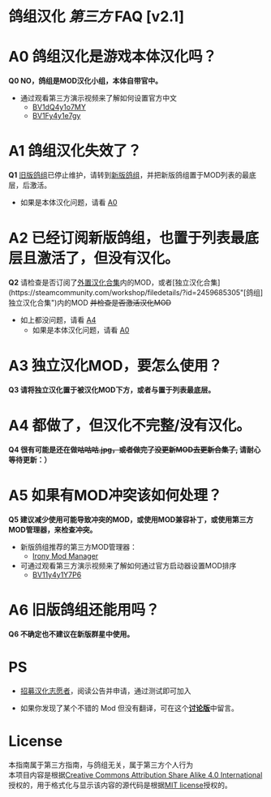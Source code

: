 # 鸽组汉化 *第三方* FAQ [v2.1]

# A0 鸽组汉化是游戏本体汉化吗？
**Q0 NO，鸽组是MOD汉化小组，本体自带官中。**  
- 通过观看第三方演示视频来了解如何设置官方中文
  - [BV1dQ4y1o7MY](https://www.bilibili.com/video/BV1dQ4y1o7MY "部分萌新的正版群星无法设置中文怎么办")  
  - [BV1Fy4y1e7gy](https://www.bilibili.com/video/BV1Fy4y1e7gy "Stellaris 群星中文咋改")

# A1 鸽组汉化失效了？  
**Q1** [旧版鸽组](https://steamcommunity.com/sharedfiles/filedetails/?id=1324813584 "旧版鸽组Steam工坊发布页")已停止维护，请转到[新版鸽组](https://steamcommunity.com/sharedfiles/filedetails/?id=2131014154 "新版鸽组Steam工坊发布页")，并把新版鸽组置于MOD列表的最底层，后激活。  
- 如果是本体汉化问题，请看 [A0](#A0) 

# A2 已经订阅新版鸽组，也置于列表最底层且激活了，但没有汉化。
**Q2** 请检查是否订阅了[外置汉化合集](https://steamcommunity.com/workshop/filedetails/?id=2459626292"[鸽组]外置汉化合集")内的MOD，或者[独立汉化合集](https://steamcommunity.com/workshop/filedetails/?id=2459685305"[鸽组]独立汉化合集")内的MOD ~~并检查是否激活汉化MOD~~  
- 如上都没问题，请看 [A4](#A4)   
  - 如果是本体汉化问题，请看 [A0](#A0)  

# A3 独立汉化MOD，要怎么使用？  
**Q3 请将独立汉化置于被汉化MOD下方，或者与置于列表最底层。**  

# A4 都做了，但汉化不完整/没有汉化。  
**Q4 很有可能是还在做~~咕咕咕.jpg，或者做完了没更新MOD去更新合集了,~~ 请耐心等待更新：）**  

# A5 如果有MOD冲突该如何处理？ 
**Q5 建议减少使用可能导致冲突的MOD，或使用MOD兼容补丁，或使用第三方MOD管理器，来检查冲突。**

- 新版鸽组推荐的第三方MOD管理器：  
  - [Irony Mod Manager](https://bcssov.github.io/IronyModManager "Irony 模组管理器发布页")
- 可通过观看第三方演示视频来了解如何通过官方启动器设置MOD排序  
  - [BV11y4y1Y7P6](https://www.bilibili.com/video/BV11y4y1Y7P6 "[教学]如何对群星MOD进行排序")

# A6 旧版鸽组还能用吗？  
**Q6 不确定也不建议在新版群星中使用。**  

# PS
- [招募汉化志愿者](https://paratranz.cn/projects/967)，阅读公告并申请，通过测试即可加入

- 如果你发现了某个不错的 Mod 但没有翻译，可在这个[**讨论版**](https://steamcommunity.com/workshop/filedetails/discussion/2131014154/2448217801766774311)中留言。

# License
本指南属于第三方指南，与鸽组无关，属于第三方个人行为  
本项目内容是根据[Creative Commons Attribution Share Alike 4.0 International](https://choosealicense.com/licenses/cc-by-sa-4.0/)授权的，用于格式化与显示该内容的源代码是根据[MIT license](LICENSE)授权的。
